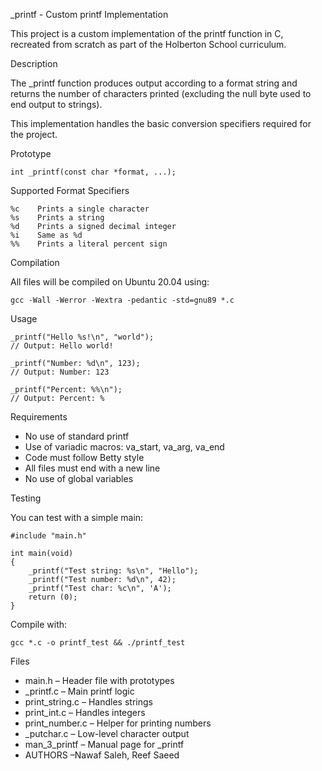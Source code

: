 _printf - Custom printf Implementation

This project is a custom implementation of the printf function in C, recreated from scratch as part of the Holberton School curriculum.

Description

The _printf function produces output according to a format string and returns the number of characters printed (excluding the null byte used to end output to strings).

This implementation handles the basic conversion specifiers required for the project.

Prototype

    int _printf(const char *format, ...);

Supported Format Specifiers

    %c    Prints a single character
    %s    Prints a string
    %d    Prints a signed decimal integer
    %i    Same as %d
    %%    Prints a literal percent sign

Compilation

All files will be compiled on Ubuntu 20.04 using:

    gcc -Wall -Werror -Wextra -pedantic -std=gnu89 *.c

Usage

    _printf("Hello %s!\n", "world");
    // Output: Hello world!

    _printf("Number: %d\n", 123);
    // Output: Number: 123

    _printf("Percent: %%\n");
    // Output: Percent: %

Requirements

- No use of standard printf
- Use of variadic macros: va_start, va_arg, va_end
- Code must follow Betty style
- All files must end with a new line
- No use of global variables

Testing

You can test with a simple main:

    #include "main.h"

    int main(void)
    {
        _printf("Test string: %s\n", "Hello");
        _printf("Test number: %d\n", 42);
        _printf("Test char: %c\n", 'A');
        return (0);
    }

Compile with:

    gcc *.c -o printf_test && ./printf_test

Files

- main.h         – Header file with prototypes
- _printf.c      – Main printf logic
- print_string.c – Handles strings
- print_int.c    – Handles integers
- print_number.c – Helper for printing numbers
- _putchar.c     – Low-level character output
- man_3_printf   – Manual page for _printf
- AUTHORS        –Nawaf Saleh, Reef Saeed
